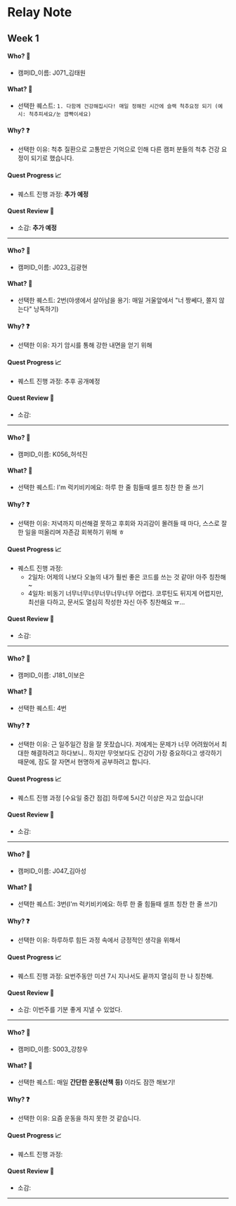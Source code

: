 # Relay Note

## Week 1

#### Who? 🤔
* 캠퍼ID_이름: J071_김태원

#### What? 🎯
* 선택한 퀘스트: `1. 다함께 건강해집시다! 매일 정해진 시간에 슬랙 척추요정 되기 (예시: 척추피세요/눈 깜빡이세요)`

#### Why? ❓
* 선택한 이유: 척추 질환으로 고통받은 기억으로 인해 다른 캠퍼 분들의 척추 건강 요정이 되기로 했습니다.

#### Quest Progress 📈
* 퀘스트 진행 과정: **추가 예정**

#### Quest Review 📝
* 소감: **추가 예정**

---

#### Who? 🤔
* 캠퍼ID_이름: J023_김광현

#### What? 🎯
* 선택한 퀘스트: 2번(야생에서 살아남을 용기: 매일 거울앞에서 "너 짱쎄다, 쫄지 않는다" 낭독하기)

#### Why? ❓
* 선택한 이유: 자기 암시를 통해 강한 내면을 얻기 위해

#### Quest Progress 📈
* 퀘스트 진행 과정: 추후 공개예정

#### Quest Review 📝
* 소감:

---

#### Who? 🤔
* 캠퍼ID_이름: K056_허석진

#### What? 🎯
* 선택한 퀘스트: I'm 럭키비키에요: 하루 한 줄 힘들때 셀프 칭찬 한 줄 쓰기

#### Why? ❓
* 선택한 이유: 저녁까지 미션해결 못하고 후회와 자괴감이 몰려들 때 마다, 스스로 잘한 일을 떠올리며 자존감 회복하기 위해 ㅎ

#### Quest Progress 📈
* 퀘스트 진행 과정:
  * 2일차: 어제의 나보다 오늘의 내가 훨씬 좋은 코드를 쓰는 것 같아! 아주 칭찬해~
  * 4일차: 비동기 너무너무너무너무너무너무 어렵다. 코루틴도 뒤지게 어렵지만, 최선을 다하고, 문서도 열심히 작성한 자신 아주 칭찬해요 ㅠ...

#### Quest Review 📝
* 소감:

---

#### Who? 🤔
* 캠퍼ID_이름: J181_이보은

#### What? 🎯
* 선택한 퀘스트: 4번

#### Why? ❓
* 선택한 이유: 근 일주일간 잠을 잘 못잤습니다. 저에게는 문제가 너무 어려웠어서 최대한 해결하려고 하다보니.. 하지만 무엇보다도 건강이 가장 중요하다고 생각하기 때문에, 잠도 잘 자면서 현명하게 공부하려고 합니다.

#### Quest Progress 📈
* 퀘스트 진행 과정
[수요일 중간 점검] 하루에 5시간 이상은 자고 있습니다! 

#### Quest Review 📝
* 소감:

---

#### Who? 🤔
* 캠퍼ID_이름: J047_김아성

#### What? 🎯
* 선택한 퀘스트: 3번(I'm 럭키비키에요: 하루 한 줄 힘들때 셀프 칭찬 한 줄 쓰기)

#### Why? ❓
* 선택한 이유: 하루하루 힘든 과정 속에서 긍정적인 생각을 위해서

#### Quest Progress 📈
* 퀘스트 진행 과정: 요번주동안 미션 7시 지나서도 끝까지 열심히 한 나 칭찬해.

#### Quest Review 📝
* 소감: 이번주를 기분 좋게 지낼 수 있었다.

---

#### Who? 🤔
* 캠퍼ID_이름: S003_강창우

#### What? 🎯
* 선택한 퀘스트: 매일 **간단한 운동(산책 등)** 이라도 잠깐 해보기!

#### Why? ❓
* 선택한 이유: 요즘 운동을 하지 못한 것 같습니다.

#### Quest Progress 📈
* 퀘스트 진행 과정:

#### Quest Review 📝
* 소감:

---
